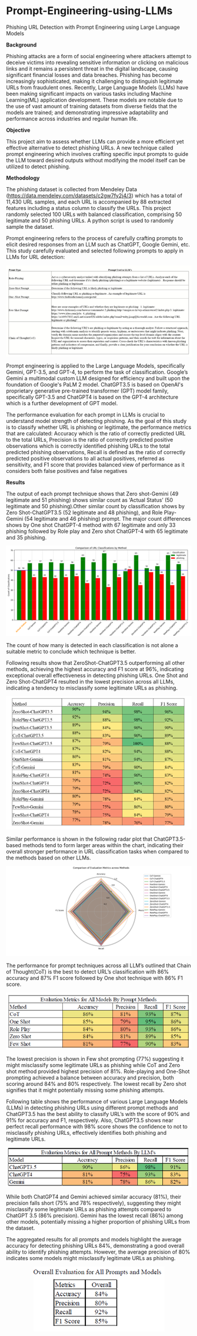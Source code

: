 # Prompt-Engineering-using-LLMs
Phishing URL Detection with Prompt Engineering using Large Language Models

**Background**

Phishing attacks are a form of social engineering where attackers attempt to deceive victims into revealing sensitive information or clicking on malicious links and it remains a persistent threat in the digital landscape, causing significant financial losses and data breaches. Phishing has become increasingly sophisticated, making it challenging to distinguish legitimate URLs from fraudulent ones.
Recently, Large Language Models (LLMs) have been making significant impacts on various tasks including Machine Learning(ML) application development. These models are notable due to the use of vast amount of training datasets from diverse fields that the models are trained; and demonstrating impressive adaptability and performance across industries and regular human life.

**Objective**

This project aim to assess whether LLMs can provide a more efficient yet effective alternative to detect phishing URLs.
A new technique called prompt engineering which involves crafting specific input prompts to guide the LLM toward desired outputs without modifying the model itself can be utilized to detect phishing.

**Methodology**

 The phishing dataset is collected from Mendeley Data (https://data.mendeley.com/datasets/c2gw7fy2j4/3) which has a total of 11,430 URL samples, and each URL is accompanied by 88 extracted features including a status column to classify the URLs. This project randomly selected 100 URLs with balanced classification, comprising 50 legitimate and 50 phishing URLs. A python script is used to randomly sample the dataset.

Prompt engineering refers to the process of carefully crafting prompts to elicit desired responses from an LLM such as ChatGPT, Google Gemini, etc. This study carefully evaluated and selected following prompts to apply in LLMs for URL detection:

<p align="center">
  <img src="https://github.com/hossiq/image/blob/main/Prompts.PNG?raw=true" alt="Feature Importance Plot" />
</p>


Prompt engineering is applied to the Large Language Models, specifically Gemini, GPT-3.5, and GPT-4, to perform the task of classification. Google’s Gemini a multimodal custom LLM designed for efficiency and built upon the foundation of Google's PaLM 2 model. ChatGPT3.5 is based on OpenAI's proprietary generative pre-trained transformer (GPT) model family, specifically GPT-3.5 and ChatGPT4 is based on the GPT-4 architecture which is a further development of GPT model.

The performance evaluation for each prompt in LLMs is crucial to understand model strength of detecting phishing. As the goal of this study is to classify whether URL is phishing or legitimate, the performance metrics that are calculated:
Accuracy which is the ratio of correctly predicted URL to the total URLs, Precision is the ratio of correctly predicted positive observations which is correctly identified phishing URLs to the total predicted phishing observations, Recall is defined as the ratio of correctly predicted positive observations to all actual positives, referred as sensitivity, and F1 score that provides balanced view of performance as it considers both false positives and false negatives


**Results**

The output of each prompt technique shows that Zero shot-Gemini (49 legitimate and 51 phishing) shows similar count as ‘Actual Status’ (50 legitimate and 50 phishing).Other similar count by classification shows by Zero Shot-ChatGPT3.5 (52 legitimate and 48 phishing), and Role Play-Gemini (54 legitimate and 46 phishing) prompt. The major count differences shows by One shot ChatGPT-4 method with 67 legitimate and only 33 phishing followed by Role play and Zero shot ChatGPT-4 with 65 legitimate and 35 phishing.

<p align="center">
  <img src="https://github.com/hossiq/image/blob/main/Data Count By LLM.png?raw=true" alt="Feature Importance Plot" />
</p>

The count of how many is detected in each classification is not alone a suitable metric to conclude which technique is better.

Following results show that ZeroShot-ChatGPT3.5 outperforming all other methods, achieving the highest accuracy and F1 score at 96%, indicating exceptional overall effectiveness in detecting phishing URLs. One Shot and Zero Shot-ChatGPT4 resulted in the lowest precision across all LLMs, indicating a tendency to misclassify some legitimate URLs as phishing.

<p align="center">
  <img src="https://github.com/hossiq/image/blob/main/Eval_Metrics_PromptEngineering_LLMS.PNG?raw=true" alt="Feature Importance Plot" />
</p>

Similar performance is shown in the following radar plot that ChatGPT3.5-based methods tend to form larger areas within the chart, indicating their overall stronger performance in URL classification tasks when compared to the methods based on other LLMs.

<p align="center">
  <img src="https://github.com/hossiq/image/blob/main/Radar Plot Metrics.png?raw=true" alt="Feature Importance Plot" />
</p>

The performance for prompt techniques across all LLM’s outlined that Chain of Thought(CoT) is the best to detect URL’s classification with 86% accuracy and 87% F1 score followed by One shot technique with 86% F1 score.

<p align="center">
  <img src="https://github.com/hossiq/image/blob/main/Eval_Metrics_PromptEngineeringS.PNG?raw=true" alt="Feature Importance Plot" />
</p>

The lowest precision is shown in Few shot prompting (77%) suggesting it might misclassify some legitimate URLs as phishing while CoT and Zero shot method provided highest precision of 81%. Role-playing and One-Shot prompting achieved a balance between accuracy and
precision, both scoring around 84% and 80% respectively. The lowest recall by Zero shot signifies that it might potentially missing some phishing attempts.

Following table shows the performance of various Large Language Models (LLMs) in detecting phishing URLs using different prompt methods and ChatGPT3.5 has the best ability to classify URL’s with the score of 90% and 91% for accuracy and F1, respectively. Also, ChatGPT3.5 shows near perfect recall performance with 98% score shows the confidence to not to misclassify phishing URLs, effectively identifies both phishing and legitimate URLs.

<p align="center">
  <img src="https://github.com/hossiq/image/blob/main/LLMS performance.PNG?raw=true" alt="Feature Importance Plot" />
</p>

While both ChatGPT4 and Gemini achieved similar accuracy (81%), their precision falls short (75% and 78% respectively), suggesting they might misclassify some legitimate URLs as phishing attempts compared to ChatGPT 3.5 (86% precision). Gemini has the lowest recall
(86%) among other models, potentially missing a higher proportion of phishing URLs from the dataset.

The aggregated results for all prompts and models highlight the average accuracy for detecting phishing URLs 84%, demonstrating a good overall ability to identify phishing attempts. However, the average precision of 80% indicates some models might misclassify legitimate URLs as phishing.

<p align="center">
  <img src="https://github.com/hossiq/image/blob/main/Overall Metrics.PNG?raw=true" alt="Feature Importance Plot" />
</p>





